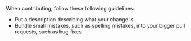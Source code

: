 When contributing, follow these following guidelines:
- Put a description describing what your change is
- Bundle small mistakes, such as spelling mistakes, into your bigger pull requests, such as bug fixes
